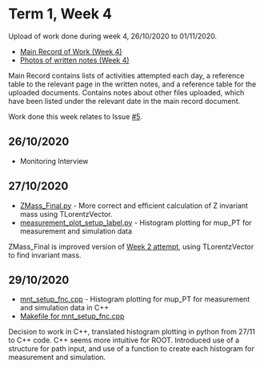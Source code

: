 # Term 1, Week 4
Upload of work done during week 4, 26/10/2020 to 01/11/2020.

* [Main Record of Work (Week 4)](T1_W4_Doc.pdf)
* [Photos of written notes (Week 4)](T1_W4_Written_Notes.pdf)

Main Record contains lists of activities attempted each day, a reference table to the relevant page in the written notes, and a reference table for the uploaded documents. Contains notes about other files uploaded, which have been listed under the relevant date in the main record document.

Work done this week relates to Issue [#5](https://github.com/r-preston/MPhysProject2021/issues/5).

## 26/10/2020
* Monitoring Interview

## 27/10/2020
* [ZMass_Final.py](ZMass_Final.py) - More correct and efficient calculation of Z invariant mass using TLorentzVector. 
* [measurement_plot_setup_label.py](measurement_plot_setup_label.py) - Histogram plotting for mup_PT for measurement and simulation data

ZMass_Final is improved version of [Week 2 attempt](https://github.com/r-preston/MPhysProject2021/blob/master/laura-progress/T1_W2/ZMassAttempt_ROOT.py), using TLorentzVector to find invariant mass.

## 29/10/2020
* [mnt_setup_fnc.cpp](mnt_setup_fnc.cpp) - Histogram plotting for mup_PT for measurement and simulation data in C++
* [Makefile for mnt_setup_fnc.cpp](Makefile)

Decision to work in C++, translated histogram plotting in python from 27/11 to C++ code. C++ seems more intuitive for ROOT.
Introduced use of a structure for path input, and use of a function to create each histogram for measurement and simulation.
